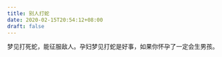 ```yaml
---
title: 别人打蛇
date: 2020-02-15T20:54:12+08:00
draft: false
---
```


梦见打死蛇，能征服敌人。孕妇梦见打蛇是好事，如果你怀孕了一定会生男孩。